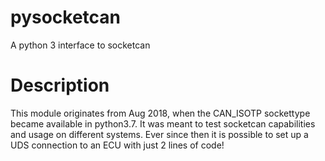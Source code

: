 # pysocketcan
A python 3 interface to socketcan

# Description
This module originates from Aug 2018, when the CAN_ISOTP sockettype became available in python3.7.
It was meant to test socketcan capabilities and usage on different systems.
Ever since then it is possible to set up a UDS connection to an ECU with just 2 lines of code!

